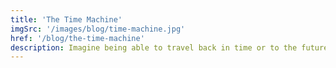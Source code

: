 ```yaml
---
title: 'The Time Machine'
imgSrc: '/images/blog/time-machine.jpg'
href: '/blog/the-time-machine'
description: Imagine being able to travel back in time or to the future. Simple turn the knob to the desired date and press "Go". No more worrying about lost keys or forgotten headphones with this simple yet affordable solution.
---
```

